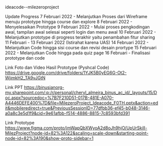 ideacode--milezeroproject

Update Progress 
7 Februari 2022 - Melanjutkan Proses dari Wireframe menuju prototype hingga course dan explore
8 Februari 2022 - Menyelesaikan Prototype
9 Februari 2022 - Mulai proses pengkodingan awal, tampilan awal selesai seperti login dan menu awal
10 Februari 2022 - Melanjutkan prototype di progress terakhir yaitu penambahan fitur sharing 
11 Februari - 13 Februari 2022 (Istirahat karena UAS)
14 Februari 2022 - Melanjutkan Code hingga sisi course dan revisi desain prortype
15 Februari 2022 - Melanjutkan Code hingga pada quiz page
16 Februari - Finalisasi prototype dan code

Link Foto dan Video Hasil Prototype (Pyshcal Code)
https://drive.google.com/drive/folders/1YJK5B0yEG6G-Ot2-WjimkH2_TA9vJGtN

Link PPT
https://binusianorg-my.sharepoint.com/:p:/r/personal/cheryl_almeira_binus_ac_id/_layouts/15/Doc.aspx?sourcedoc=%7B7F210D51-017B-481E-A070-A4446DEFE400%7D&file=MilezeroProject_Ideacode_F0TH.pptx&action=edit&mobileredirect=true&PreviousSessionID=77dfbb36-ef45-b048-3146-a0a8c3e5d1f9&cid=9e61afbb-f514-4886-8815-7c8593bfd391

Link Prototype
https://www.figma.com/proto/jmWapQbXWyoA2d8oJh9hjO/UpUrSkill-MilezProject?node-id=82%3A122&scaling=scale-down&starting-point-node-id=82%3A190&show-proto-sidebar=1
